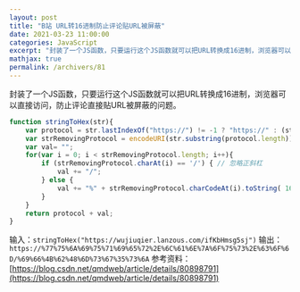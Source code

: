 ```yaml
---
layout: post
title: "B站 URL转16进制防止评论贴URL被屏蔽"
date: 2021-03-23 11:00:00
categories: JavaScript
excerpt: "封装了一个JS函数，只要运行这个JS函数就可以把URL转换成16进制，浏览器可以直接访问，防止评论直接贴URL被屏蔽的问题。"
mathjax: true
permalink: /archivers/81
---
```


封装了一个JS函数，只要运行这个JS函数就可以把URL转换成16进制，浏览器可以直接访问，防止评论直接贴URL被屏蔽的问题。
```js
function stringToHex(str){
    var protocol = str.lastIndexOf("https://") != -1 ? "https://" : (str.lastIndexOf("http://") != -1 ? "http://" : (str.lastIndexOf("ftp://") != -1 ? "ftp://" : ""));
    var strRemovingProtocol = encodeURI(str.substring(protocol.length))
    var val= "";
    for(var i = 0; i < strRemovingProtocol.length; i++){
        if (strRemovingProtocol.charAt(i) == '/') { // 忽略正斜杠
            val += "/";
        } else {
            val += "%" + strRemovingProtocol.charCodeAt(i).toString( 16).toUpperCase();
        }
    }
    return protocol + val;
}
```
输入：```stringToHex("https://wujiuqier.lanzous.com/ifKbHmsg5sj")```
输出：```https://%77%75%6A%69%75%71%69%65%72%2E%6C%61%6E%7A%6F%75%73%2E%63%6F%6D/%69%66%4B%62%48%6D%73%67%35%73%6A```
参考资料：[https://blog.csdn.net/qmdweb/article/details/80898791](https://blog.csdn.net/qmdweb/article/details/80898791)